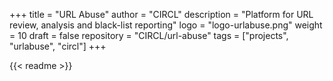+++
title = "URL Abuse"
author = "CIRCL"
description = "Platform for URL review, analysis and black-list reporting"
logo = "logo-urlabuse.png"
weight = 10
draft = false
repository = "CIRCL/url-abuse"
tags = ["projects", "urlabuse", "circl"]
+++

{{< readme >}}
